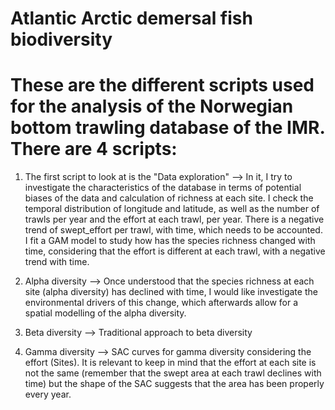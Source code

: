 # Atlantic Arctic demersal fish biodiversity

# These are the different scripts used for the analysis of the Norwegian bottom trawling database of the IMR. There are 4 scripts:


1. The first script to look at is the "Data exploration" --> In it, I try to investigate the characteristics of the database 
in terms of potential biases of the data and calculation of richness at each site. I check the temporal distribution of longitude and latitude, as well as the number of trawls per year and the effort at each trawl, per year. There is a negative trend of swept_effort per trawl, with time, which needs to be accounted. I fit a GAM model to study how has the species richness changed with time, considering that the effort is different at each trawl, with a negative trend with time. 

2. Alpha diversity --> Once understood that the species richness at each site (alpha diversity) has declined with time, I would like investigate
the environmental drivers of this change, which afterwards allow for a spatial modelling of the alpha diversity. 

3. Beta diversity --> Traditional approach to beta diversity

4. Gamma diversity --> SAC curves for gamma diversity considering the effort (Sites). It is relevant to keep in mind that the effort at each site is not the same
(remember that the swept area at each trawl declines with time) but the shape of the SAC suggests that the area has been properly every year. 
